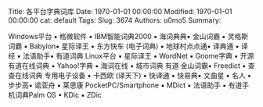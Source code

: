 Title: 各平台字典词库
Date: 1970-01-01 00:00:00
Modified: 1970-01-01 00:00:00
cat: default
Tags: 
Slug: 3674
Authors: u0mo5 
Summary: 

Windows平台 ▪ 格微软件	▪ IBM智能词典2000	▪ 海词典典▪ 金山词霸	▪ 灵格斯词霸	▪ Babylon▪ 星际译王	▪ 东方快车 (电子词典)	▪ 地球村点点通▪ 译典通	▪ 译经	▪ 法语助手▪ 有道词典		Linux平台	▪ 星际译王	▪ WordNet	▪ Gnome字典 ▪ 开源有道在线词典	▪ Yahoo!字典	▪ 海词在线	▪ 城市词典 有道 金山词霸▪ Freedict	▪ 查查在线词典	专用电子设备	▪ 卡西欧 (译天下)	▪ 快译通	▪ 快易典▪ 文曲星	▪ 名人	▪ 步步高▪ 诺亚舟	▪ 莱思康	PocketPC/Smartphone	▪ MDict	▪ 法语助手	▪ 有道手机词典Palm OS	▪ KDic	▪ ZDic	
